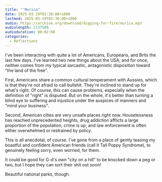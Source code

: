 ```yaml
---
title: "'Murica"
date: 2025-03-19T02:30:00+1000
lastmod: 2025-03-19T02:30:00+1000
audio: https://archive.org/download/digging-for-fire/murica.mp3
audiolength: 1137589
audioduration: 00:02:08
categories:
  - Reflections
---
```


I've been interacting with quite a lot of Americans, Europeans, and Brits the last few days. I've learned two new things about the USA, and for once, neither comes from my typical sarcastic, antagonistic disposition toward "the land of the free".

First, Americans share a common cultural temperament with Aussies, which is that they're not afraid to call bullshit. They're inclined to stand up for what's right. Of course, this can cause problems, especially when the definition of "right" is disputed. But on the whole, it's better than turning a blind eye to suffering and injustice under the auspices of manners and "mind your business".

Second, American cities are very unsafe places right now. Houselessness has reached unprecedented heights, drug addiction afflicts a large proportion of the population, crime is up, and law enforcement is often either overwhelmed or restrained by policy. 

This is all anecdotal, of course. I've gone from a place of gently teasing my boastful and confident American friends (call it Tall Poppy Syndrome), to genuinely feeling sorry, even worried, for them.

It could be good for G-d's own "city on a hill" to be knocked down a peg or two, but I hope they can sort their shit out soon!

Beautiful national parks, though.